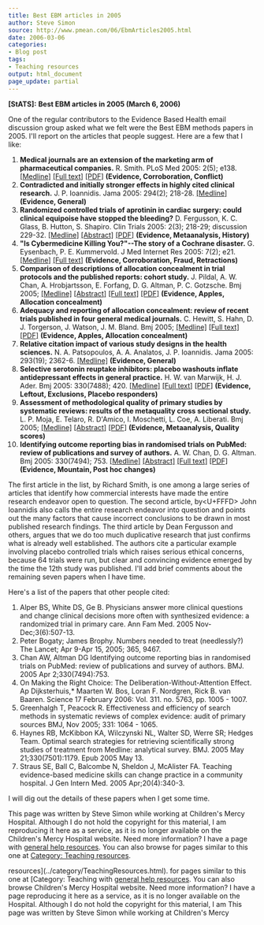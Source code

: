 ```yaml
---
title: Best EBM articles in 2005
author: Steve Simon
source: http://www.pmean.com/06/EbmArticles2005.html
date: 2006-03-06
categories:
- Blog post
tags:
- Teaching resources
output: html_document
page_update: partial
---
```

**[StATS]:** **Best EBM articles in 2005 (March 6,
2006)**

One of the regular contributors to the Evidence Based Health email
discussion group asked what we felt were the Best EBM methods papers in
2005. I'll report on the articles that people suggest. Here are a few
that I like:

1.  **Medical journals are an extension of the marketing arm of
    pharmaceutical companies.** R. Smith. PLoS Med 2005: 2(5); e138.
    [\[Medline\]](http://www.ncbi.nlm.nih.gov/entrez/query.fcgi?cmd=Retrieve&db=PubMed&list_uids=15916457&dopt=Abstract)
    [\[Full
    text\]](http://medicine.plosjournals.org/perlserv/?request=get-document&doi=10.1371/journal.pmed.0020138)
    [\[PDF\]](http://medicine.plosjournals.org/perlserv/?request=get-pdf&file=10.1371_journal.pmed.0020138-L.pdf)
    **(Evidence, Corroboration, Conflict)**
2.  **Contradicted and initially stronger effects in highly cited
    clinical research.** J. P. Ioannidis. Jama 2005: 294(2); 218-28.
    [\[Medline\]](http://www.ncbi.nlm.nih.gov/entrez/query.fcgi?cmd=Retrieve&db=PubMed&list_uids=16014596&dopt=Abstract)
    **(Evidence, General)**
3.  **Randomized controlled trials of aprotinin in cardiac surgery:
    could clinical equipoise have stopped the bleeding?** D.
    Fergusson, K. C. Glass, B. Hutton, S. Shapiro. Clin Trials 2005:
    2(3); 218-29; discussion 229-32.
    [\[Medline\]](http://www.ncbi.nlm.nih.gov/entrez/query.fcgi?cmd=Retrieve&db=PubMed&list_uids=16279145&dopt=Abstract)
    [\[Abstract\]](http://www.ingentaconnect.com/content/arn/ct/2005/00000002/00000003/art00004#avail)
    [\[PDF\]](http://docserver.ingentaconnect.com/deliver/cw/arn/17407745/v2n3/s4/p218.pdf?fmt=dirpdf&tt=10307&cl=43&ini=connect&bini=&wis=connect&ac=0&acs=32629,75000325,22076418&expires=1136476037&checksum=9FDEF46EE6EA18C7BB6F457C405B6CC2&cookie=1602592000)
    **(Evidence, Metaanalysis, History)**
4.  **"Is Cybermedicine Killing You?"\--The story of a Cochrane
    disaster.** G. Eysenbach, P. E. Kummervold. J Med Internet Res 2005:
    7(2); e21.
    [\[Medline\]](http://www.ncbi.nlm.nih.gov/entrez/query.fcgi?cmd=Retrieve&db=PubMed&list_uids=15998612&dopt=Abstract)
    [\[Full text\]](http://www.jmir.org/2005/2/e21) **(Evidence,
    Corroboration, Fraud, Retractions)**
5.  **Comparison of descriptions of allocation concealment in trial
    protocols and the published reports: cohort study.** J. Pildal, A.
    W. Chan, A. Hrobjartsson, E. Forfang, D. G. Altman, P. C. Gotzsche.
    Bmj 2005;
    [\[Medline\]](http://www.ncbi.nlm.nih.gov/entrez/query.fcgi?cmd=Retrieve&db=PubMed&list_uids=15817527&dopt=Abstract)
    [\[Abstract\]](http://bmj.bmjjournals.com/cgi/content/abstract/330/7499/1049)
    [\[Full
    text\]](http://bmj.bmjjournals.com/cgi/content/full/330/7499/1049)
    [\[PDF\]](http://bmj.bmjjournals.com/cgi/reprint/330/7499/1049.pdf)
    **(Evidence, Apples, Allocation concealment)**
6.  **Adequacy and reporting of allocation concealment: review of recent
    trials published in four general medical journals.** C. Hewitt, S.
    Hahn, D. J. Torgerson, J. Watson, J. M. Bland. Bmj 2005;
    [\[Medline\]](http://www.ncbi.nlm.nih.gov/entrez/query.fcgi?cmd=Retrieve&db=PubMed&list_uids=15760970&dopt=Abstract)
    [\[Full
    text\]](http://bmj.bmjjournals.com/cgi/content/full/330/7499/1057)
    [\[PDF\]](http://bmj.bmjjournals.com/cgi/reprint/330/7499/1057.pdf)
    **(Evidence, Apples, Allocation concealment)**
7.  **Relative citation impact of various study designs in the health
    sciences.** N. A. Patsopoulos, A. A. Analatos, J. P. Ioannidis. Jama
    2005: 293(19); 2362-6.
    [\[Medline\]](http://www.ncbi.nlm.nih.gov/entrez/query.fcgi?cmd=Retrieve&db=PubMed&list_uids=15900006&dopt=Abstract)
    **(Evidence, General)**
8.  **Selective serotonin reuptake inhibitors: placebo washouts inflate
    antidepressant effects in general practice.** H. W. van Marwijk, H.
    J. Ader. Bmj 2005: 330(7488); 420.
    [\[Medline\]](http://www.ncbi.nlm.nih.gov/entrez/query.fcgi?cmd=Retrieve&db=PubMed&list_uids=15718553&dopt=Abstract)
    [\[Full
    text\]](http://bmj.bmjjournals.com/cgi/content/full/330/7488/420-a)
    [\[PDF\]](http://bmj.bmjjournals.com/cgi/reprint/330/7488/418.pdf)
    **(Evidence, Leftout, Exclusions, Placebo responders)**
9.  **Assessment of methodological quality of primary studies by
    systematic reviews: results of the metaquality cross sectional
    study.** L. P. Moja, E. Telaro, R. D'Amico, I. Moschetti, L.
    Coe, A. Liberati. Bmj 2005;
    [\[Medline\]](http://www.ncbi.nlm.nih.gov/entrez/query.fcgi?cmd=Retrieve&db=PubMed&list_uids=15817526&dopt=Abstract)
    [\[Abstract\]](http://bmj.bmjjournals.com/cgi/content/abstract/bmj.38414.515938.8Fv1)
    [\[PDF\]](http://bmj.bmjjournals.com/cgi/rapidpdf/bmj.38414.515938.8Fv1.pdf)
    **(Evidence, Metaanalysis, Quality scores)**
10. **Identifying outcome reporting bias in randomised trials on PubMed:
    review of publications and survey of authors.** A. W. Chan, D. G.
    Altman. Bmj 2005: 330(7494); 753.
    [\[Medline\]](http://www.ncbi.nlm.nih.gov/entrez/query.fcgi?cmd=Retrieve&db=PubMed&list_uids=15681569&dopt=Abstract)
    [\[Abstract\]](http://bmj.bmjjournals.com/cgi/content/abstract/330/7494/753)
    [\[Full
    text\]](http://bmj.bmjjournals.com/cgi/content/full/330/7494/753)
    [\[PDF\]](http://bmj.bmjjournals.com/cgi/reprint/330/7494/753.pdf)
    **(Evidence, Mountain, Post hoc changes)**

The first article in the list, by Richard Smith, is one among a large
series of articles that identify how commercial interests have made the
entire research endeavor open to question. The second article, by<U+FFFD> John
Ioannidis also calls the entire research endeavor into question and
points out the many factors that cause incorrect conclusions to be drawn
in most published research findings. The third article by Dean Fergusson
and others, argues that we do too much duplicative research that just
confirms what is already well established. The authors cite a particular
example involving placebo controlled trials which raises serious ethical
concerns, because 64 trials were run, but clear and convincing evidence
emerged by the time the 12th study was published. I'll add brief
comments about the remaining seven papers when I have time.

Here's a list of the papers that other people cited:

1.  Alper BS, White DS, Ge B. Physicians answer more clinical questions
    and change clinical decisions more often with synthesized evidence:
    a randomized trial in primary care. Ann Fam Med. 2005
    Nov-Dec;3(6):507-13.
2.  Peter Bogaty; James Brophy. Numbers needed to treat (needlessly?)
    The Lancet; Apr 9-Apr 15, 2005; 365, 9467.
3.  Chan AW, Altman DG Identifying outcome reporting bias in randomised
    trials on PubMed: review of publications and survey of authors. BMJ.
    2005 Apr 2;330(7494):753.
4.  On Making the Right Choice: The Deliberation-Without-Attention
    Effect. Ap Dijksterhuis,\* Maarten W. Bos, Loran F. Nordgren,
    Rick B. van Baaren. Science 17 February 2006: Vol. 311. no. 5763,
    pp. 1005 - 1007.
5.  Greenhalgh T, Peacock R. Effectiveness and efficiency of search
    methods in systematic reviews of complex evidence: audit of primary
    sources BMJ, Nov 2005; 331: 1064 - 1065.
6.  Haynes RB, McKibbon KA, Wilczynski NL, Walter SD, Werre SR; Hedges
    Team. Optimal search strategies for retrieving scientifically strong
    studies of treatment from Medline: analytical survey. BMJ. 2005 May
    21;330(7501):1179. Epub 2005 May 13.
7.  Straus SE, Ball C, Balcombe N, Sheldon J, McAlister FA. Teaching
    evidence-based medicine skills can change practice in a community
    hospital. J Gen Intern Med. 2005 Apr;20(4):340-3.

I will dig out the details of these papers when I get some time.

This page was written by Steve Simon while working at Children's Mercy
Hospital. Although I do not hold the copyright for this material, I am
reproducing it here as a service, as it is no longer available on the
Children's Mercy Hospital website. Need more information? I have a page
with [general help resources](../GeneralHelp.html). You can also browse
for pages similar to this one at [Category: Teaching
resources](../category/TeachingResources.html).
<!---More--->
resources](../category/TeachingResources.html).
for pages similar to this one at [Category: Teaching
with [general help resources](../GeneralHelp.html). You can also browse
Children's Mercy Hospital website. Need more information? I have a page
reproducing it here as a service, as it is no longer available on the
Hospital. Although I do not hold the copyright for this material, I am
This page was written by Steve Simon while working at Children's Mercy

<!---Do not use
**[StATS]:** **Best EBM articles in 2005 (March 6,
This page was written by Steve Simon while working at Children's Mercy
Hospital. Although I do not hold the copyright for this material, I am
reproducing it here as a service, as it is no longer available on the
Children's Mercy Hospital website. Need more information? I have a page
with [general help resources](../GeneralHelp.html). You can also browse
for pages similar to this one at [Category: Teaching
resources](../category/TeachingResources.html).
page_update: partial
--->

